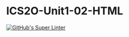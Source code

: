 # ICS2O-Unit1-02-HTML

[![GitHub's Super Linter](https://github.com/CristianoSellitto/ICS2O-Unit1-02-HTML/workflows/GitHub's%20Super%20Linter/badge.svg)](https://github.com/<CristianoSellitto/ICS2O-Unit1-02-HTML/actions)

